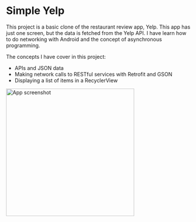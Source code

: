 # Simple Yelp

This project is a basic clone of the restaurant review app, Yelp. This app has just one screen, but the data is fetched from the Yelp API. I have learn how to do networking with Android and the concept of asynchronous programming. 

The concepts I have cover in this project: 
* APIs and JSON data
* Making network calls to RESTful services with Retrofit and GSON
* Displaying a list of items in a RecyclerView

<img src='https://user-images.githubusercontent.com/26671191/152655060-a956a353-5ea1-416e-b3cd-a6f0ab7da010.png' title='App screenshot' width='350' alt='App screenshot' />


